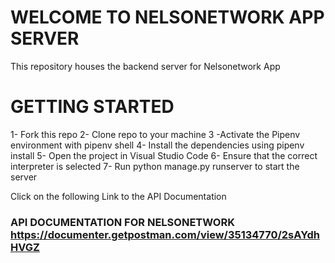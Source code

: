 # WELCOME TO NELSONETWORK APP SERVER

This repository houses the backend server for Nelsonetwork App

# GETTING STARTED
1- Fork this repo
2- Clone repo to your machine
3 -Activate the Pipenv environment with pipenv shell
4- Install the dependencies using pipenv install
5- Open the project in Visual Studio Code
6- Ensure that the correct interpreter is selected
7- Run python manage.py runserver to start the server

Click on the following Link to the API Documentation

### API DOCUMENTATION FOR NELSONETWORK https://documenter.getpostman.com/view/35134770/2sAYdhHVGZ
